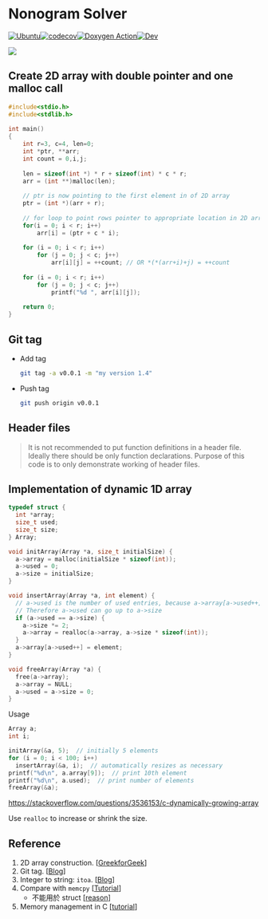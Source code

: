 # Nonogram Solver

[![Ubuntu](https://github.com/stevengogogo/NonogramSolver/actions/workflows/ci.yml/badge.svg)](https://github.com/stevengogogo/NonogramSolver/actions/workflows/ci.yml)[![codecov](https://codecov.io/gh/stevengogogo/NonogramSolver/branch/main/graph/badge.svg?token=5F6B6C9M1K)](https://codecov.io/gh/stevengogogo/NonogramSolver)[![Doxygen Action](https://github.com/stevengogogo/NonogramSolver/actions/workflows/doc.yml/badge.svg)](https://github.com/stevengogogo/NonogramSolver/actions/workflows/doc.yml)[![Dev](https://img.shields.io/badge/docs-dev-blue.svg)](https://stevengogogo.github.io/NonogramSolver/)


![](https://user-images.githubusercontent.com/29009898/110197098-19e2aa00-7e84-11eb-8e0c-396e6a0056a3.png)


## Create 2D array with double pointer and one malloc call

```c
#include<stdio.h> 
#include<stdlib.h> 
  
int main() 
{ 
    int r=3, c=4, len=0; 
    int *ptr, **arr; 
    int count = 0,i,j; 
  
    len = sizeof(int *) * r + sizeof(int) * c * r; 
    arr = (int **)malloc(len); 
  
    // ptr is now pointing to the first element in of 2D array 
    ptr = (int *)(arr + r); 
  
    // for loop to point rows pointer to appropriate location in 2D array 
    for(i = 0; i < r; i++) 
        arr[i] = (ptr + c * i); 
  
    for (i = 0; i < r; i++) 
        for (j = 0; j < c; j++) 
            arr[i][j] = ++count; // OR *(*(arr+i)+j) = ++count 
  
    for (i = 0; i < r; i++) 
        for (j = 0; j < c; j++) 
            printf("%d ", arr[i][j]); 
  
    return 0; 
} 
```

## Git tag

- Add tag
    ```sh
    git tag -a v0.0.1 -m "my version 1.4"
    ```
- Push tag
    ```sh
    git push origin v0.0.1
    ```

## Header files
> It is not recommended to put function definitions in a header file. Ideally there should be only function declarations. Purpose of this code is to only demonstrate working of header files. 

## Implementation of dynamic 1D array

```c
typedef struct {
  int *array;
  size_t used;
  size_t size;
} Array;

void initArray(Array *a, size_t initialSize) {
  a->array = malloc(initialSize * sizeof(int));
  a->used = 0;
  a->size = initialSize;
}

void insertArray(Array *a, int element) {
  // a->used is the number of used entries, because a->array[a->used++] updates a->used only *after* the array has been accessed.
  // Therefore a->used can go up to a->size 
  if (a->used == a->size) {
    a->size *= 2;
    a->array = realloc(a->array, a->size * sizeof(int));
  }
  a->array[a->used++] = element;
}

void freeArray(Array *a) {
  free(a->array);
  a->array = NULL;
  a->used = a->size = 0;
}
```

Usage

```c
Array a;
int i;

initArray(&a, 5);  // initially 5 elements
for (i = 0; i < 100; i++)
  insertArray(&a, i);  // automatically resizes as necessary
printf("%d\n", a.array[9]);  // print 10th element
printf("%d\n", a.used);  // print number of elements
freeArray(&a);
```
https://stackoverflow.com/questions/3536153/c-dynamically-growing-array

Use `realloc` to increase or shrink the size.

## Reference
1. 2D array construction. [[GreekforGeek](https://www.geeksforgeeks.org/dynamically-allocate-2d-array-c/)]
2. Git tag. [[Blog](https://git-scm.com/book/zh-tw/v2/Git-%E5%9F%BA%E7%A4%8E-%E6%A8%99%E7%B1%A4)]
3. Integer to string: `itoa`. [[Blog](https://www.cnblogs.com/oomusou/archive/2007/01/06/613413.html)]
4. Compare with `memcpy` [[Tutorial](http://tw.gitbook.net/c_standard_library/c_function_memcmp.html)]
    - 不能用於 struct [[reason](https://stackoverflow.com/questions/141720/how-do-you-compare-structs-for-equality-in-c)]
6. Memory management in C [[tutorial](https://www.guru99.com/c-dynamic-memory-allocation.html#5)]
